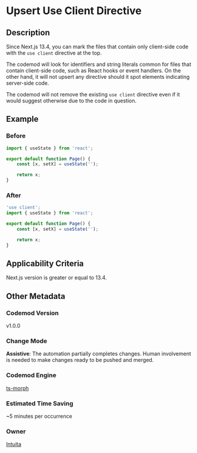 # Upsert Use Client Directive

## Description

Since Next.js 13.4, you can mark the files that contain only client-side code with the `use client` directive at the top.

The codemod will look for identifiers and string literals common for files that contain client-side code, such as React hooks or event handlers. On the other hand, it will not upsert any directive should it spot elements indicating server-side code.

The codemod will not remove the existing `use client` directive even if it would suggest otherwise due to the code in question.

## Example

### Before

```jsx
import { useState } from 'react';

export default function Page() {
	const [x, setX] = useState('');

	return x;
}
```

### After

```jsx
'use client';
import { useState } from 'react';

export default function Page() {
	const [x, setX] = useState('');

	return x;
}
```

## Applicability Criteria

Next.js version is greater or equal to 13.4.

## Other Metadata

### Codemod Version

v1.0.0

### Change Mode

**Assistive**: The automation partially completes changes. Human involvement is needed to make changes ready to be pushed and merged.

### **Codemod Engine**

[ts-morph](https://github.com/dsherret/ts-morph)

### Estimated Time Saving

~5 minutes per occurrence

### Owner

[Intuita](https://github.com/codemod-com)
